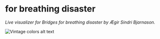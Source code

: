 for breathing disaster
======

*Live visualizer for Bridges for breathing disaster by Ægir Sindri Bjarnason.*

![Vintage colors alt text](images/vintage_litir.png "Vintage litir.png")
